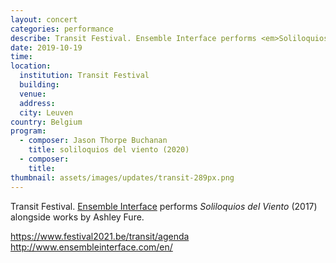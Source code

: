 ```yaml
---
layout: concert
categories: performance
describe: Transit Festival. Ensemble Interface performs <em>Soliloquios del Viento</em> (2017)
date: 2019-10-19
time:
location:
  institution: Transit Festival
  building:
  venue:
  address:
  city: Leuven
country: Belgium
program:
  - composer: Jason Thorpe Buchanan
    title: soliloquios del viento (2020)
  - composer:
    title:
thumbnail: assets/images/updates/transit-289px.png
---
```


Transit Festival. <a href="http://www.ensembleinterface.com/en/" target="blank">Ensemble Interface</a> performs *Soliloquios del Viento* (2017) alongside works by Ashley Fure.

https://www.festival2021.be/transit/agenda
http://www.ensembleinterface.com/en/

